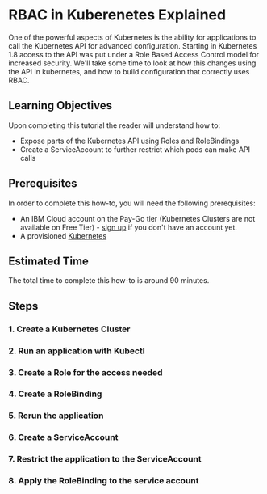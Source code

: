 # RBAC in Kuberenetes Explained

One of the powerful aspects of Kubernetes is the ability for
applications to call the Kubernetes API for advanced
configuration. Starting in Kubernetes 1.8 access to the API was put
under a Role Based Access Control model for increased security. We'll
take some time to look at how this changes using the API in
kubernetes, and how to build configuration that correctly uses RBAC.

## Learning Objectives

Upon completing this tutorial the reader will understand how to:

* Expose parts of the Kubernetes API using Roles and RoleBindings
* Create a ServiceAccount to further restrict which pods can make API
  calls

## Prerequisites

In order to complete this how-to, you will need the following prerequisites:

* An IBM Cloud account on the Pay-Go tier (Kubernetes Clusters are not
  available on Free
  Tier) - [sign up](https://console.bluemix.net/registration/) if you
  don't have an account yet.
* A
  provisioned
  [Kubernetes](https://console.bluemix.net/containers-kubernetes/clusters)

## Estimated Time

The total time to complete this how-to is around 90 minutes.


## Steps

### 1. Create a Kubernetes Cluster

### 2. Run an application with Kubectl

### 3. Create a Role for the access needed

### 4. Create a RoleBinding

### 5. Rerun the application

### 6. Create a ServiceAccount

### 7. Restrict the application to the ServiceAccount

### 8. Apply the RoleBinding to the service account
